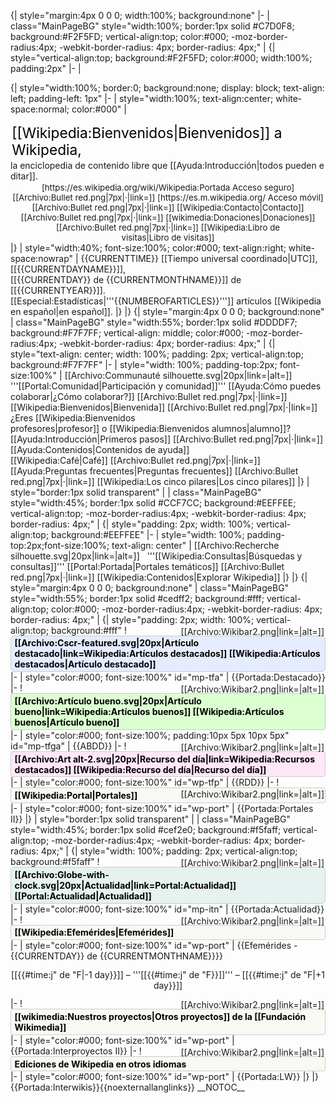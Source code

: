 {| style="margin:4px 0 0 0; width:100%; background:none"
|-
| class="MainPageBG" style="width:100%; border:1px solid #C7D0F8; background:#F2F5FD; vertical-align:top; color:#000; -moz-border-radius:4px; -webkit-border-radius: 4px; border-radius: 4px;" |
{| style="vertical-align:top; background:#F2F5FD; color:#000; width:100%; padding:2px"
|-
|
<!-------------------------------------------
--- BARRA SUPERIOR (TEXTO IZQUIERDA) --------
-------------------------------------------->
{| style="width:100%; border:0; background:none; display: block; text-align: left; padding-left: 1px"
|-
| style="width:100%; text-align:center; white-space:normal; color:#000" |
<div style="font-size:162%; border:none; margin:0; padding:.1em; color:#000">[[Wikipedia:Bienvenidos|Bienvenidos]]&nbsp;a Wikipedia,</div>
<div style="top:+0.2em; font-size:100%">la&nbsp;enciclopedia&nbsp;de&nbsp;contenido&nbsp;libre&nbsp;que&nbsp;[[Ayuda:Introducción|todos&nbsp;pueden&nbsp;editar]].</div>
<div class="plainlinks" id="articlecount" style="width:100%; text-align:center; font-size:95%; margin-top: 2px"> [https://es.wikipedia.org/wiki/Wikipedia:Portada Acceso&nbsp;seguro] [[Archivo:Bullet red.png|7px|·|link=]] [https://es.m.wikipedia.org/ Acceso&nbsp;móvil] [[Archivo:Bullet red.png|7px|·|link=]] [[Wikipedia:Contacto|Contacto]] [[Archivo:Bullet red.png|7px|·|link=]] [[wikimedia:Donaciones|Donaciones]] [[Archivo:Bullet red.png|7px|·|link=]] [[Wikipedia:Libro de visitas|Libro&nbsp;de&nbsp;visitas]]</div>
|}<!-----------------------------------------
--- BARRA SUPERIOR (TEXTO DERECHA) ----------
-------------------------------------------->
| style="width:40%; font-size:100%; color:#000; text-align:right; white-space:nowrap" |
{{CURRENTTIME}} [[Tiempo universal coordinado|UTC]], [[{{CURRENTDAYNAME}}]],<br>[[{{CURRENTDAY}} de {{CURRENTMONTHNAME}}]] de [[{{CURRENTYEAR}}]].<br>
[[Especial:Estadísticas|'''{{NUMBEROFARTICLES}}''']] artículos [[Wikipedia en español|en español]].
|}
|}<!-----------------------------------------
--- PARTICIPACIÓN Y COMUNIDAD ---------------
-------------------------------------------->
{| style="margin:4px 0 0 0; background:none"
| class="MainPageBG" style="width:55%; border:1px solid #DDDDF7; background:#F7F7FF; vertical-align: middle; color:#000; -moz-border-radius:4px; -webkit-border-radius: 4px; border-radius: 4px;" |
{| style="text-align: center; width: 100%; padding: 2px; vertical-align:top; background:#F7F7FF"
|-
| style="width: 100%; padding-top:2px; font-size:100%" | [[Archivo:Communauté silhouette.svg|20px|link=|alt=]] &nbsp; '''[[Portal:Comunidad|Participación y comunidad]]'''
[[Ayuda:Cómo puedes colaborar|¿Cómo&nbsp;colaborar?]]
[[Archivo:Bullet red.png|7px|·|link=]] [[Wikipedia:Bienvenidos|Bienvenida]]
[[Archivo:Bullet red.png|7px|·|link=]] ¿Eres&nbsp;[[Wikipedia:Bienvenidos profesores|profesor]]&nbsp;o&nbsp;[[Wikipedia:Bienvenidos alumnos|alumno]]?<br style="clear: both">
[[Ayuda:Introducción|Primeros&nbsp;pasos]]
[[Archivo:Bullet red.png|7px|·|link=]] [[Ayuda:Contenidos|Contenidos de&nbsp;ayuda]]<br style="clear: both"> 
[[Wikipedia:Café|Café]] [[Archivo:Bullet red.png|7px|·|link=]]
[[Ayuda:Preguntas frecuentes|Preguntas&nbsp;frecuentes]] [[Archivo:Bullet red.png|7px|·|link=]] [[Wikipedia:Los cinco pilares|Los&nbsp;cinco pilares]]
|}<!-----------------------------------------
--- BÚSQUEDAS Y CONSULTAS -------------------
-------------------------------------------->
| style="border:1px solid transparent" |
| class="MainPageBG" style="width:45%; border:1px solid #CCF7CC; background:#EEFFEE; vertical-align:top; -moz-border-radius:4px; -webkit-border-radius: 4px; border-radius: 4px;" |
{| style="padding: 2px; width: 100%; vertical-align:top; background:#EEFFEE"
|-
| style="width: 100%; padding-top:2px;font-size:100%; text-align: center" | [[Archivo:Recherche silhouette.svg|20px|link=|alt=]] &nbsp; '''[[Wikipedia:Consultas|Búsquedas y consultas]]'''
[[Portal:Portada|Portales&nbsp;temáticos]] [[Archivo:Bullet red.png|7px|·|link=]] [[Wikipedia:Contenidos|Explorar&nbsp;Wikipedia]] 
|}
|}<!-----------------------------------------
--- BARRA DE CONTENIDOS IZQUIERDA -----------
-------------------------------------------->
{| style="margin:4px 0 0 0; background:none"
| class="MainPageBG" style="width:55%; border:1px solid #cedff2; background:#fff; vertical-align:top; color:#000; -moz-border-radius:4px; -webkit-border-radius: 4px; border-radius: 4px;" |
{| style="padding: 2px; width: 100%; vertical-align:top; background:#fff"
! <div style="float:right; margin:2px 2px 0 0">[[Archivo:Wikibar2.png|link=|alt=]]</div><div style="margin:0; background:#E6ECFF; font-size:100%; font-weight:bold; border:1px solid #ccc; text-align:left; color:#000; padding:0.2em 0.4em; -moz-border-radius:6px; -webkit-border-radius: 6px; border-radius: 6px;">[[Archivo:Cscr-featured.svg|20px|Artículo destacado|link=Wikipedia:Artículos destacados]] [[Wikipedia:Artículos destacados|Artículo destacado]]</div>
|-
| style="color:#000; font-size:100%" id="mp-tfa" | {{Portada:Destacado}}
|-
! <div style="float:right; margin:2px 2px 0px 0px">[[Archivo:Wikibar2.png|link=|alt=]]</div><div style="margin:0; background:#DCFFD1; font-size:100%; font-weight:bold; border:1px solid #ccc; text-align:left; color:#000; padding:0.2em 0.4em; -moz-border-radius:4px; -webkit-border-radius: 4px; border-radius: 4px;">[[Archivo:Artículo bueno.svg|20px|Artículo bueno|link=Wikipedia:Artículos buenos]] [[Wikipedia:Artículos buenos|Artículo bueno]]</div>
|-
| style="color:#000; font-size:100%; padding:10px 5px 10px 5px" id="mp-tfga" | {{ABDD}}
|-
! <div style="float:right; margin:2px 2px 0 0">[[Archivo:Wikibar2.png|link=|alt=]]</div><div style="margin:0; background:#FFE6F9; font-size:100%; font-weight:bold; border:1px solid #ccc; text-align:left; color:#000; padding:0.2em 0.4em; -moz-border-radius:4px; -webkit-border-radius: 4px; border-radius: 4px;">[[Archivo:Art alt-2.svg|20px|Recurso del día|link=Wikipedia:Recursos destacados]] [[Wikipedia:Recurso del día|Recurso del día]]</div>
|-
| style="color:#000; font-size:100%" id="wp-tfp" | {{RDD}}
|-
! <div style="float:right; margin:2px 2px 0 0">[[Archivo:Wikibar2.png|link=|alt=]]</div><div style="margin:0; background:#F9F9F3; font-size:100%; font-weight:bold; border:1px solid #ccc; text-align:left; color:#000; padding:0.2em 0.4em; -moz-border-radius:4px; -webkit-border-radius: 4px; border-radius: 4px;"><!--[[Archivo:Art alt-2.svg|20px|Recurso del día|link=Wikipedia:Recursos destacados]]--> [[Wikipedia:Portal|Portales]]</div>
|-
| style="color:#000; font-size:100%" id="wp-port" | {{Portada:Portales II}}
|}
| style="border:1px solid transparent" | <!--
---------------------------------------------
--- BARRA DE CONTENIDOS DERECHA -------------
-------------------------------------------->
| class="MainPageBG" style="width:45%; border:1px solid #cef2e0; background:#f5faff; vertical-align:top; -moz-border-radius:4px; -webkit-border-radius: 4px; border-radius: 4px;" |
{| style="width: 100%; padding: 2px; vertical-align:top; background:#f5faff"
! <div style="float:right; margin:2px 2px 0 0">[[Archivo:Wikibar2.png|link=|alt=]]</div><div style="margin:0; background:#E6F2EF; font-size:100%; font-weight:bold; border:1px solid #ccc; text-align:left; color:#000; padding:0.2em 0.4em; -moz-border-radius:6px; -webkit-border-radius: 6px; border-radius: 6px;">[[Archivo:Globe-with-clock.svg|20px|Actualidad|link=Portal:Actualidad]] [[Portal:Actualidad|Actualidad]]</div>
|-
| style="color:#000; font-size:100%" id="mp-itn" | {{Portada:Actualidad}}
|-
! <div style="float:right; margin:2px 2px 0 0">[[Archivo:Wikibar2.png|link=|alt=]]</div><div style="margin:0; background:#F9F9F3; font-size:100%; font-weight:bold; border:1px solid #ccc; text-align:left; color:#000; padding:0.2em 0.4em; -moz-border-radius:4px; -webkit-border-radius: 4px; border-radius: 4px;"><!--[[Archivo:Art alt-2.svg|20px|Recurso del día|link=Wikipedia:Recursos destacados]]--> [[Wikipedia:Efemérides|Efemérides]]</div>
|-
| style="color:#000; font-size:100%" id="wp-port" | {{Efemérides - {{CURRENTDAY}} de {{CURRENTMONTHNAME}}}}
<div style="text-align: center; margin-top: .9em; margin-bottom: .9em;">[[{{#time:j" de "F|-1 day}}]] – '''[[{{#time:j" de "F}}]]''' – [[{{#time:j" de "F|+1 day}}]]</div>
|-
! <div style="float:right; margin:2px 2px 0 0">[[Archivo:Wikibar2.png|link=|alt=]]</div><div style="margin:0; background:#F9F9F3; font-size:100%; font-weight:bold; border:1px solid #ccc; text-align:left; color:#000; padding:0.2em 0.4em; -moz-border-radius:4px; -webkit-border-radius: 4px; border-radius: 4px;"><!--[[Archivo:Art alt-2.svg|20px|Recurso del día|link=Wikipedia:Recursos destacados]]--> [[wikimedia:Nuestros proyectos|Otros proyectos]] de la [[Fundación Wikimedia]]</div>
|-
| style="color:#000; font-size:100%" id="wp-port" | {{Portada:Interproyectos II}}
|-
! <div style="float:right; margin:2px 2px 0 0">[[Archivo:Wikibar2.png|link=|alt=]]</div><div style="margin:0; background:#F9F9F3; font-size:100%; font-weight:bold; border:1px solid #ccc; text-align:left; color:#000; padding:0.2em 0.4em; -moz-border-radius:4px; -webkit-border-radius: 4px; border-radius: 4px;"><!--[[Archivo:Art alt-2.svg|20px|Recurso del día|link=Wikipedia:Recursos destacados]]--> Ediciones de Wikipedia en otros idiomas</div>
|-
| style="color:#000; font-size:100%" id="wp-port" | {{Portada:LW}}
|}
|}
{{Portada:Interwikis}}{{noexternallanglinks}}
__NOTOC__
